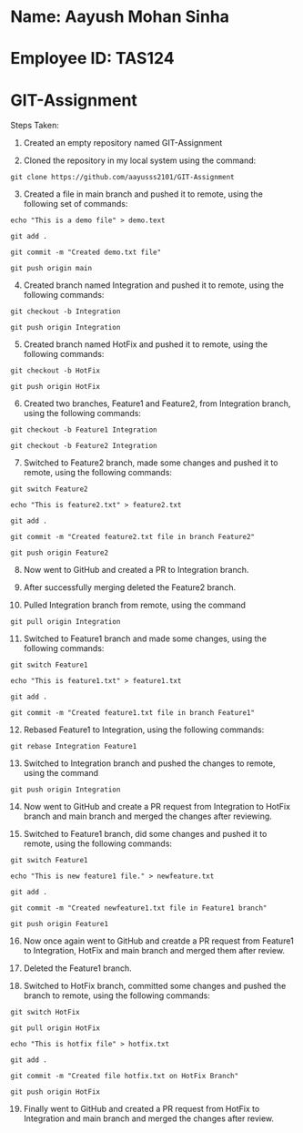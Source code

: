 # Name: Aayush Mohan Sinha
# Employee ID: TAS124
# GIT-Assignment

Steps Taken:
 
1. Created an empty repository named GIT-Assignment



2. Cloned the repository in my local system using the command:
```
git clone https://github.com/aayusss2101/GIT-Assignment
```


3. Created a file in main branch and pushed it to remote, using the following set of commands:
```
echo "This is a demo file" > demo.text

git add .

git commit -m "Created demo.txt file"

git push origin main
```


4. Created branch named Integration and pushed it to remote, using the following commands:
```
git checkout -b Integration

git push origin Integration
```


5. Created branch named HotFix and pushed it to remote, using the following commands:
```
git checkout -b HotFix

git push origin HotFix
```


6. Created two branches, Feature1 and Feature2, from Integration branch, using the following commands:
```
git checkout -b Feature1 Integration

git checkout -b Feature2 Integration
```


7. Switched to Feature2 branch, made some changes and pushed it to remote, using the following commands:
```
git switch Feature2

echo "This is feature2.txt" > feature2.txt

git add .

git commit -m "Created feature2.txt file in branch Feature2"

git push origin Feature2
```


8. Now went to GitHub and created a PR to Integration branch.

9. After successfully merging deleted the Feature2 branch.



10. Pulled Integration branch from remote, using the command
```
git pull origin Integration
```

11. Switched to Feature1 branch and made some changes, using the following commands:
```
git switch Feature1

echo "This is feature1.txt" > feature1.txt

git add .

git commit -m "Created feature1.txt file in branch Feature1"
```


12. Rebased Feature1 to Integration, using the following commands:
```
git rebase Integration Feature1
```


13. Switched to Integration branch and pushed the changes to remote, using the command
```
git push origin Integration
```


14. Now went to GitHub and create a PR request from Integration to HotFix branch and main branch and merged the changes after reviewing.



15. Switched to Feature1 branch, did some changes and pushed it to remote, using the following commands:
```
git switch Feature1

echo "This is new feature1 file." > newfeature.txt

git add .

git commit -m "Created newfeature1.txt file in Feature1 branch"

git push origin Feature1
```


16. Now once again went to GitHub and creatde a PR request from Feature1 to Integration, HotFix and main branch and merged them after review.

17. Deleted the Feature1 branch.



18. Switched to HotFix branch, committed some changes and pushed the branch to remote, using the following commands:
```
git switch HotFix

git pull origin HotFix

echo "This is hotfix file" > hotfix.txt

git add .

git commit -m "Created file hotfix.txt on HotFix Branch"

git push origin HotFix
```


19. Finally went to GitHub and created a PR request from HotFix to Integration and main branch and merged the changes after review.

